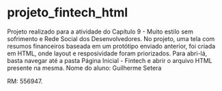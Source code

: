 # projeto_fintech_html

Projeto realizado para a atividade do  Capítulo 9 - Muito estilo sem sofrimento e Rede Social dos Desenvolvedores.
No projeto, uma tela com resumos financeiros baseada em um protótipo enviado anterior, foi criada em HTML, onde layout e resposividade foram priorizados.
Para abri-lá, basta navegar até a pasta Página Inicial - Fintech e abrir o arquivo HTML presente na mesma.
Nome do aluno: Guilherme Setera

RM: 556947.
